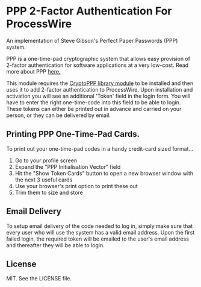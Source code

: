 # PPP 2-Factor Authentication For ProcessWire

An implementation of Steve Gibson's Perfect Paper Passwords (PPP) system.

PPP is a one-time-pad cryptographic system that allows easy provision of 2-factor
authentication for software applications at a very low-cost. Read more about PPP [here.](http://www.grc.com/ppp/design.htm)

This module requires the [CryptoPPP library module](https://raw.github.com/netcarver/PW-CryptoPPP/master/CryptoPPP.module) to
be installed and then uses it to add 2-factor authentication to ProcessWire. Upon installation and activation you will see an
additional 'Token' field in the login form. You will have to enter the right one-time-code into this field to be able to
login. These tokens can either be printed out in advance and carried on your person, or they can be delivered by email.


## Printing PPP One-Time-Pad Cards.

To print out your one-time-pad codes in a handy credit-card sized format...

1. Go to your profile screen
2. Expand the "PPP Initialisation Vector" field
3. Hit the "Show Token Cards" button to open a new browser window with the next 3 useful cards
4. Use your browser's print option to print these out
5. Trim them to size and store


## Email Delivery

To setup email delivery of the code needed to log in, simply make sure that every user who will use the system has a valid
email address. Upon the first failed login, the required token will be emailed to the user's email address and thereafter
they will be able to login.


## License

MIT. See the LICENSE file.
